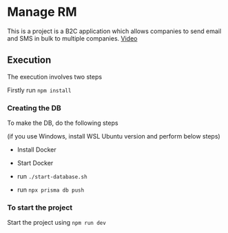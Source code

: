 
# Manage RM

This is a project is a B2C application which allows companies to send email and SMS in bulk to multiple companies. [Video](https://www.youtube.com/watch?v=65qZACEM9P4)


## Execution

The execution involves two steps

Firstly run `npm install`

### Creating the DB

To make the DB, do the following steps

(if you use Windows, install WSL Ubuntu version and perform below steps)

- Install Docker

- Start Docker

- run ```./start-database.sh```

- run `npx prisma db push`

### To start the project

Start the project using `npm run dev`
